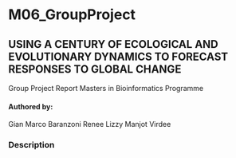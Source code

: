 # M06_GroupProject
## USING A CENTURY OF ECOLOGICAL AND EVOLUTIONARY DYNAMICS TO FORECAST RESPONSES TO GLOBAL CHANGE

Group Project Report
Masters in Bioinformatics Programme

#### Authored by: 			
Gian Marco Baranzoni
Renee Lizzy
Manjot Virdee

### Description

